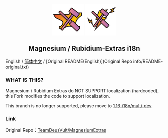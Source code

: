 <p align="center">
 <img width="100px" src="icon/Mg-Extra.png" align="center" alt="Magnesium-Extras Logo" />
 <img width="100px" src="icon/Rb-Extra.png" align="center" alt="Rubidium-Extras Logo" />
 <h2 align="center">Magnesium / Rubidium-Extras i18n</h2>
 <p align="center"></p>

English / [简体中文](README.md) / [Original README(English)](Original Repo info/README-original.txt)

### WHAT IS THIS?
Magnesium / Rubidium Extras do NOT SUPPORT localization (hardcoded), this Fork modifies the code to support localization.

This branch is no longer supported, please move to [1.16-i18n/multi-dev](https://github.com/ForgeModi18n/MgRb-Extras-i18n/tree/1.16-i18n/multi-dev).

### Link
Original Repo：[TeamDeusVult/MagnesiumExtras](https://github.com/TeamDeusVult/MagnesiumExtras)
